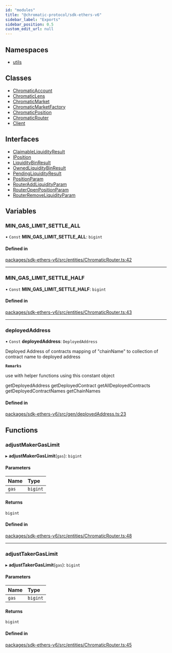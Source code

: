 ```yaml
---
id: "modules"
title: "@chromatic-protocol/sdk-ethers-v6"
sidebar_label: "Exports"
sidebar_position: 0.5
custom_edit_url: null
---
```


## Namespaces

- [utils](namespaces/utils.md)

## Classes

- [ChromaticAccount](classes/ChromaticAccount.md)
- [ChromaticLens](classes/ChromaticLens.md)
- [ChromaticMarket](classes/ChromaticMarket.md)
- [ChromaticMarketFactory](classes/ChromaticMarketFactory.md)
- [ChromaticPosition](classes/ChromaticPosition.md)
- [ChromaticRouter](classes/ChromaticRouter.md)
- [Client](classes/Client.md)

## Interfaces

- [ClaimableLiquidityResult](interfaces/ClaimableLiquidityResult.md)
- [IPosition](interfaces/IPosition.md)
- [LiquidityBinResult](interfaces/LiquidityBinResult.md)
- [OwnedLiquidityBinResult](interfaces/OwnedLiquidityBinResult.md)
- [PendingLiquidityResult](interfaces/PendingLiquidityResult.md)
- [PositionParam](interfaces/PositionParam.md)
- [RouterAddLiquidityParam](interfaces/RouterAddLiquidityParam.md)
- [RouterOpenPositionParam](interfaces/RouterOpenPositionParam.md)
- [RouterRemoveLiquidityParam](interfaces/RouterRemoveLiquidityParam.md)

## Variables

### MIN\_GAS\_LIMIT\_SETTLE\_ALL

• `Const` **MIN\_GAS\_LIMIT\_SETTLE\_ALL**: `bigint`

#### Defined in

[packages/sdk-ethers-v6/src/entities/ChromaticRouter.ts:42](https://github.com/chromatic-protocol/sdk/blob/28b8987/packages/sdk-ethers-v6/src/entities/ChromaticRouter.ts#L42)

___

### MIN\_GAS\_LIMIT\_SETTLE\_HALF

• `Const` **MIN\_GAS\_LIMIT\_SETTLE\_HALF**: `bigint`

#### Defined in

[packages/sdk-ethers-v6/src/entities/ChromaticRouter.ts:43](https://github.com/chromatic-protocol/sdk/blob/28b8987/packages/sdk-ethers-v6/src/entities/ChromaticRouter.ts#L43)

___

### deployedAddress

• `Const` **deployedAddress**: `DeployedAddress`

Deployed Address of contracts
mapping of "chainName" to collection of contract name to deployed address

**`Remarks`**

use with helper functions using this constant object

getDeployedAddress
getDeployedContract
getAllDeployedContracts
getDeployedContractNames
getChainNames

#### Defined in

[packages/sdk-ethers-v6/src/gen/deployedAddress.ts:23](https://github.com/chromatic-protocol/sdk/blob/28b8987/packages/sdk-ethers-v6/src/gen/deployedAddress.ts#L23)

## Functions

### adjustMakerGasLimit

▸ **adjustMakerGasLimit**(`gas`): `bigint`

#### Parameters

| Name | Type |
| :------ | :------ |
| `gas` | `bigint` |

#### Returns

`bigint`

#### Defined in

[packages/sdk-ethers-v6/src/entities/ChromaticRouter.ts:48](https://github.com/chromatic-protocol/sdk/blob/28b8987/packages/sdk-ethers-v6/src/entities/ChromaticRouter.ts#L48)

___

### adjustTakerGasLimit

▸ **adjustTakerGasLimit**(`gas`): `bigint`

#### Parameters

| Name | Type |
| :------ | :------ |
| `gas` | `bigint` |

#### Returns

`bigint`

#### Defined in

[packages/sdk-ethers-v6/src/entities/ChromaticRouter.ts:45](https://github.com/chromatic-protocol/sdk/blob/28b8987/packages/sdk-ethers-v6/src/entities/ChromaticRouter.ts#L45)
